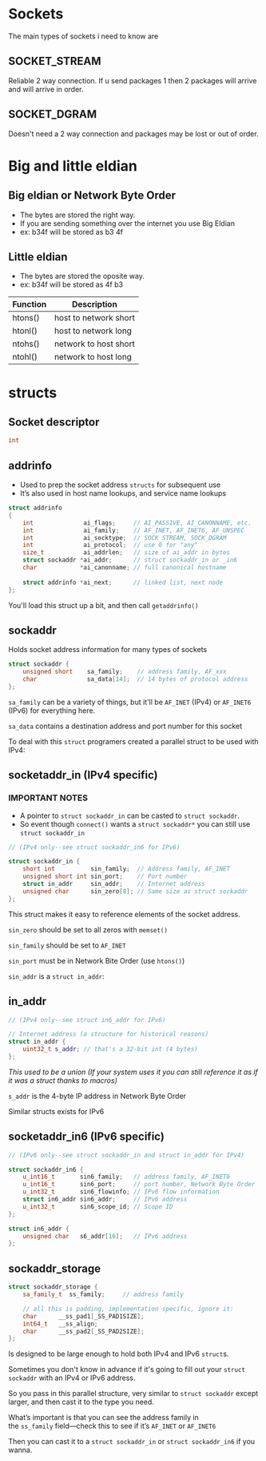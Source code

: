 # Sockets

The main types of sockets i need to know are 

## SOCKET_STREAM

Reliable 2 way connection. If u send packages 1 then 2 packages will arrive and will arrive in order.

## SOCKET_DGRAM

Doesn't need a 2 way connection and packages may be lost or out of order.



# Big and little eldian

## Big eldian or Network Byte Order
- The bytes are stored the right way.
- If you are sending something over the internet you use Big Eldian
- ex: b34f will be stored as b3   4f

## Little eldian
- The bytes are stored the oposite way.
- ex: b34f will be stored as 4f   b3

|Function |Description            |
|-        |-                      |
|htons()  | host to network short |
|htonl()  | host to network long  |
|ntohs()  | network to host short |
|ntohl()  | network to host long  |


# structs

## Socket descriptor
```c++
int
```

## addrinfo

- Used to prep the socket address `structs` for subsequent use 
- It’s also used in host name lookups, and service name lookups

```c++
struct addrinfo 
{
    int              ai_flags;     // AI_PASSIVE, AI_CANONNAME, etc.
    int              ai_family;    // AF_INET, AF_INET6, AF_UNSPEC
    int              ai_socktype;  // SOCK_STREAM, SOCK_DGRAM
    int              ai_protocol;  // use 0 for "any"
    size_t           ai_addrlen;   // size of ai_addr in bytes
    struct sockaddr *ai_addr;      // struct sockaddr_in or _in6
    char            *ai_canonname; // full canonical hostname
    
    struct addrinfo *ai_next;      // linked list, next node
};
```

You'll load this struct up a bit, and then call `getaddrinfo()`

## sockaddr

Holds socket address information for many types of sockets

```c++
struct sockaddr {
    unsigned short    sa_family;    // address family, AF_xxx
    char              sa_data[14];  // 14 bytes of protocol address
}; 
```

`sa_family` can be a variety of things, but it'll be `AF_INET` (IPv4) or `AF_INET6` (IPv6) for everything here.

`sa_data` contains a destination address and port number for this socket

To deal with this `struct` programers created a parallel struct to be used with IPv4:

## socketaddr_in (IPv4 specific)

### IMPORTANT NOTES
- A pointer to `struct sockaddr_in` can be casted to `struct sockaddr`. 
- So event though `connect()` wants a `struct sockaddr*` you can still use `struct sockaddr_in`

```c++
// (IPv4 only--see struct sockaddr_in6 for IPv6)

struct sockaddr_in {
    short int          sin_family;  // Address family, AF_INET
    unsigned short int sin_port;    // Port number
    struct in_addr     sin_addr;    // Internet address
    unsigned char      sin_zero[8]; // Same size as struct sockaddr
};
```

This struct makes it easy to reference elements of the socket address.

`sin_zero` should be set to all zeros with `memset()`

`sin_family` should be set to `AF_INET`

`sin_port` must be in Network Bite Order (use `htons()`)

`sin_addr` is a `struct in_addr`:

## in_addr

```c++
// (IPv4 only--see struct in6_addr for IPv6)

// Internet address (a structure for historical reasons)
struct in_addr {
    uint32_t s_addr; // that's a 32-bit int (4 bytes)
};
```

*This used to be a union (If your system uses it you can still reference it as if it was a struct thanks to macros)*

`s_addr` is the 4-byte IP address in Network Byte Order

Similar structs exists for IPv6

## socketaddr_in6 (IPv6 specific)

```c++
// (IPv6 only--see struct sockaddr_in and struct in_addr for IPv4)

struct sockaddr_in6 {
    u_int16_t       sin6_family;   // address family, AF_INET6
    u_int16_t       sin6_port;     // port number, Network Byte Order
    u_int32_t       sin6_flowinfo; // IPv6 flow information
    struct in6_addr sin6_addr;     // IPv6 address
    u_int32_t       sin6_scope_id; // Scope ID
};

struct in6_addr {
    unsigned char   s6_addr[16];   // IPv6 address
};
```


## sockaddr_storage

```c++
struct sockaddr_storage {
    sa_family_t  ss_family;     // address family

    // all this is padding, implementation specific, ignore it:
    char      __ss_pad1[_SS_PAD1SIZE];
    int64_t   __ss_align;
    char      __ss_pad2[_SS_PAD2SIZE];
};
```

Is designed to be large enough to hold both IPv4 and IPv6 `struct`s.

Sometimes you don't know in advance if it's going to fill out your `struct sockaddr` with an IPv4 or IPv6 address.

So you pass in this parallel structure, very similar to `struct sockaddr` except larger, and then cast it to the type you need.

What’s important is that you can see the address family in the `ss_family` field—check this to see if it’s `AF_INET` or `AF_INET6`

Then you can cast it to a `struct sockaddr_in` or `struct sockaddr_in6` if you wanna.

